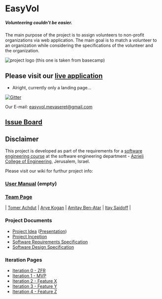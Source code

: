 # EasyVol
<h5>Volunteering couldn't be easier.</h5>

The main purpose of the project is to assign volunteers to non-profit organizations via web application.
The main goal is to match a volunteer to an organization while considering the specifications of the volunteer and the organization.

![project logo (this one is taken from basecamp)](https://github.com/tomerach/EasyVol-SWE-Project/blob/master/Pics/EasyVolLogo.JPG)

## Please visit our [live application](http://easyvol.azurewebsites.net/)
- Alright, currently only a landing page...

[![Gitter](https://badges.gitter.im/tomerach/EasyVol-SWE-Project.svg)](https://gitter.im/tomerach/EasyVol-SWE-Project?utm_source=badge&utm_medium=badge&utm_campaign=pr-badge)

Our E-mail: easyvol.mevaseret@gmail.com

## [Issue Board](https://huboard.com/robi-y/seproject-team-template#/)

## Disclaimer
This project is developed as part of the requirements for a [software engineering course](https://github.com/jce-il/se-class/wiki) at the software engineering department - [Azrieli College of Engineering](http://www.jce.ac.il/), Jerusalem, Israel.

Please visit our wiki for furthur project info: 

### [User Manual](https://github.com/tomerach/EasyVol-SWE-Project/wiki/user-manual) (empty)

### [Team Page](https://github.com/tomerach/EasyVol-SWE-Project/wiki/team)
| [Tomer Achdut](https://github.com/tomerach) |
[Arye Kogan](https://github.com/aryeko) |
[Amitay Ben-Atar](https://github.com/amitayben) |
[Itay Saidoff](https://github.com/itaysaidoff) |

### Project Documents
- [Project Idea](docs/idea.pdf) ([Presentation](https://github.com/tomerach/EasyVol-SWE-Project/blob/master/easyVol.pptx?raw=true))
- [Project Inception](https://github.com/tomerach/EasyVol-SWE-Project/wiki/inception)
- [Software Requirements Specification](https://github.com/tomerach/EasyVol-SWE-Project/wiki/srs)
- [Software Design Specification](https://github.com/tomerach/EasyVol-SWE-Project/wiki/sds)

### Iteration Pages
- [Iteration 0 - ZFR](https://github.com/tomerach/EasyVol-SWE-Project/wiki/iter0-zfr)
- [Iteration 1 - MVP]()
- [Iteration 2 - Feature X]()
- [Iteration 3 - Feature Y]()
- [Iteration 4 - Feature Z]()



